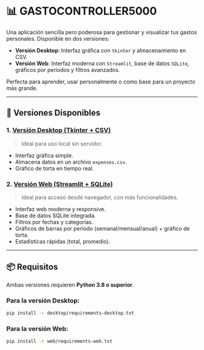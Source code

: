 # 📊 GASTOCONTROLLER5000

Una aplicación sencilla pero poderosa para gestionar y visualizar tus gastos personales. Disponible en dos versiones:

- **Versión Desktop**: Interfaz gráfica con `tkinter` y almacenamiento en CSV.
- **Versión Web**: Interfaz moderna con `Streamlit`, base de datos `SQLite`, gráficos por periodos y filtros avanzados.

Perfecta para aprender, usar personalmente o como base para un proyecto más grande.

---

## 🚀 Versiones Disponibles

### 1. [Versión Desktop (Tkinter + CSV)](desktop/)
> Ideal para uso local sin servidor.

- Interfaz gráfica simple.
- Almacena datos en un archivo `expenses.csv`.
- Gráfico de torta en tiempo real.

### 2. [Versión Web (Streamlit + SQLite)](web/)
> Ideal para acceso desde navegador, con más funcionalidades.

- Interfaz web moderna y responsive.
- Base de datos SQLite integrada.
- Filtros por fechas y categorías.
- Gráficos de barras por periodo (semanal/mensual/anual) + gráfico de torta.
- Estadísticas rápidas (total, promedio).

---

## 📦 Requisitos

Ambas versiones requieren **Python 3.8 o superior**.

### Para la versión Desktop:
```bash
pip install -r desktop/requirements-desktop.txt
```
### Para la versión Web:
```bash
pip install -r web/requirements-web.txt
```